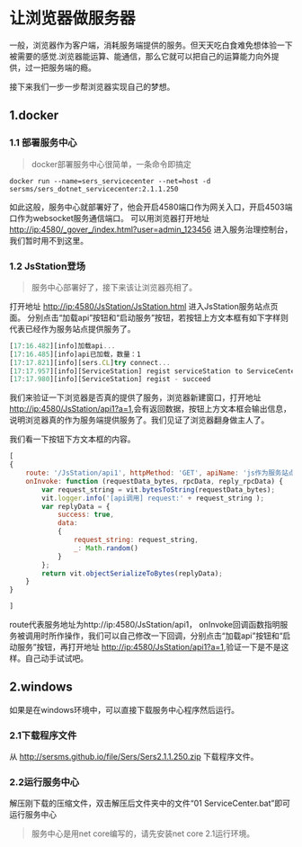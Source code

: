 # 让浏览器做服务器
  一般，浏览器作为客户端，消耗服务端提供的服务。但天天吃白食难免想体验一下被需要的感觉.浏览器能运算、能通信，那么它就可以把自己的运算能力向外提供，过一把服务端的瘾。

接下来我们一步一步帮浏览器实现自己的梦想。


## 1.docker
### 1.1 部署服务中心
>docker部署服务中心很简单，一条命令即搞定

```shell
docker run --name=sers_servicecenter --net=host -d sersms/sers_dotnet_servicecenter:2.1.1.250
```

如此这般，服务中心就部署好了，他会开启4580端口作为网关入口，开启4503端口作为websocket服务通信端口。
可以用浏览器打开地址 <http://ip:4580/_gover_/index.html?user=admin_123456> 进入服务治理控制台，我们暂时用不到这里。

### 1.2 JsStation登场
>服务中心部署好了，接下来该让浏览器亮相了。

打开地址 <http://ip:4580/JsStation/JsStation.html> 进入JsStation服务站点页面。
分别点击“加载api”按钮和“启动服务”按钮，若按钮上方文本框有如下字样则代表已经作为服务站点提供服务了。

```javascript
[17:16.482][info]加载api...
[17:16.485][info]api已加载，数量：1
[17:17.821][info][sers.CL]try connect...
[17:17.957][info][ServiceStation] regist serviceStation to ServiceCenter...
[17:17.980][info][ServiceStation] regist - succeed
```
 我们来验证一下浏览器是否真的提供了服务，浏览器新建窗口，打开地址 <http://ip:4580/JsStation/api1?a=1>,会有返回数据，按钮上方文本框会输出信息，说明浏览器真的作为服务端提供服务了。我们见证了浏览器翻身做主人了。
 
我们看一下按钮下方文本框的内容。 
```javascript
[
{
    route: '/JsStation/api1', httpMethod: 'GET', apiName: 'js作为服务站点',
    onInvoke: function (requestData_bytes, rpcData, reply_rpcData) {
        var request_string = vit.bytesToString(requestData_bytes);
        vit.logger.info('[api调用] request:' + request_string );
        var replyData = {
            success: true,
            data:
            {
                request_string: request_string,
                _: Math.random()
            }
        };
        return vit.objectSerializeToBytes(replyData);
    }
}

]

```
route代表服务地址为http://ip:4580/JsStation/api1， onInvoke回调函数指明服务被调用时所作操作，我们可以自己修改一下回调，分别点击“加载api”按钮和“启动服务”按钮，再打开地址 <http://ip:4580/JsStation/api1?a=1>,验证一下是不是这样。自己动手试试吧。


## 2.windows
如果是在windows环境中，可以直接下载服务中心程序然后运行。
### 2.1下载程序文件
从 <http://sersms.github.io/file/Sers/Sers2.1.1.250.zip> 下载程序文件。
### 2.2运行服务中心
解压刚下载的压缩文件，双击解压后文件夹中的文件“01 ServiceCenter.bat”即可运行服务中心
>服务中心是用net core编写的，请先安装net core 2.1运行环境。


